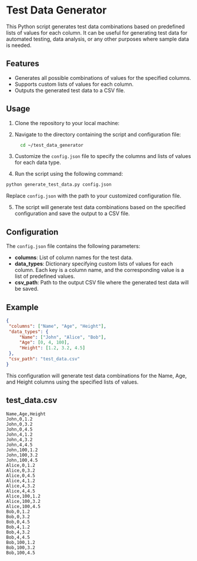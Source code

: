 # Test Data Generator

This Python script generates test data combinations based on predefined lists of values for each column. It can be useful for generating test data for automated testing, data analysis, or any other purposes where sample data is needed.

## Features

- Generates all possible combinations of values for the specified columns.
- Supports custom lists of values for each column.
- Outputs the generated test data to a CSV file.

## Usage

1. Clone the repository to your local machine:


2. Navigate to the directory containing the script and configuration file:

   ```bash
     cd ~/test_data_generator
   ```


4. Customize the `config.json` file to specify the columns and lists of values for each data type.

5. Run the script using the following command:

```python
python generate_test_data.py config.json
```


Replace `config.json` with the path to your customized configuration file.

5. The script will generate test data combinations based on the specified configuration and save the output to a CSV file.

## Configuration

The `config.json` file contains the following parameters:

- **columns**: List of column names for the test data.
- **data_types**: Dictionary specifying custom lists of values for each column. Each key is a column name, and the corresponding value is a list of predefined values.
- **csv_path**: Path to the output CSV file where the generated test data will be saved.

## Example

```json
{
 "columns": ["Name", "Age", "Height"],
 "data_types": {
     "Name": ["John", "Alice", "Bob"],
     "Age": [0, 4, 100],
     "Height": [1.2, 3.2, 4.5]
 },
 "csv_path": "test_data.csv"
}
```
This configuration will generate test data combinations for the Name, Age, and Height columns using the specified lists of values.


## test_data.csv
```csv
Name,Age,Height
John,0,1.2
John,0,3.2
John,0,4.5
John,4,1.2
John,4,3.2
John,4,4.5
John,100,1.2
John,100,3.2
John,100,4.5
Alice,0,1.2
Alice,0,3.2
Alice,0,4.5
Alice,4,1.2
Alice,4,3.2
Alice,4,4.5
Alice,100,1.2
Alice,100,3.2
Alice,100,4.5
Bob,0,1.2
Bob,0,3.2
Bob,0,4.5
Bob,4,1.2
Bob,4,3.2
Bob,4,4.5
Bob,100,1.2
Bob,100,3.2
Bob,100,4.5

```


